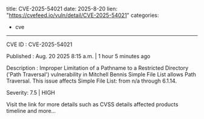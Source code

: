  
title: CVE-2025-54021
date: 2025-8-20
lien: "https://cvefeed.io/vuln/detail/CVE-2025-54021"
categories:
  - cve
---

CVE ID : CVE-2025-54021

Published :  Aug. 20
2025
8:15 a.m. | 1 hour
5 minutes ago

Description : Improper Limitation of a Pathname to a Restricted Directory ('Path Traversal') vulnerability in Mitchell Bennis Simple File List allows Path Traversal. This issue affects Simple File List: from n/a through 6.1.14.

Severity: 7.5 | HIGH

Visit the link for more details
such as CVSS details
affected products
timeline
and more...
